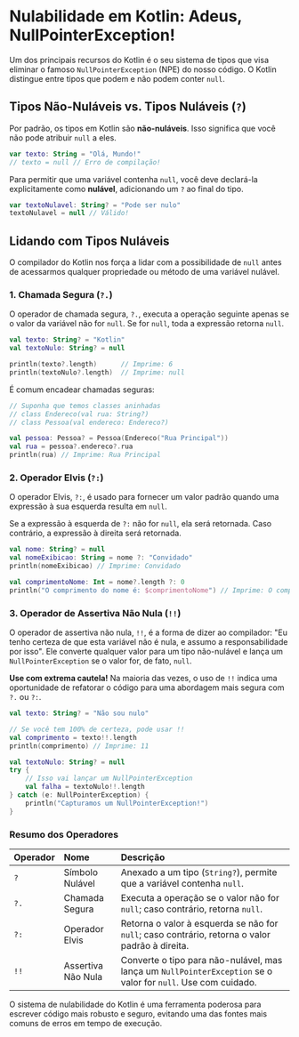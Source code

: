 # Nulabilidade em Kotlin: Adeus, NullPointerException!

Um dos principais recursos do Kotlin é o seu sistema de tipos que visa eliminar o famoso `NullPointerException` (NPE) do nosso código. O Kotlin distingue entre tipos que podem e não podem conter `null`.

## Tipos Não-Nuláveis vs. Tipos Nuláveis (`?`)

Por padrão, os tipos em Kotlin são **não-nuláveis**. Isso significa que você não pode atribuir `null` a eles.

```kotlin
var texto: String = "Olá, Mundo!"
// texto = null // Erro de compilação!
```

Para permitir que uma variável contenha `null`, você deve declará-la explicitamente como **nulável**, adicionando um `?` ao final do tipo.

```kotlin
var textoNulavel: String? = "Pode ser nulo"
textoNulavel = null // Válido!
```

## Lidando com Tipos Nuláveis

O compilador do Kotlin nos força a lidar com a possibilidade de `null` antes de acessarmos qualquer propriedade ou método de uma variável nulável.

### 1. Chamada Segura (`?.`)

O operador de chamada segura, `?.`, executa a operação seguinte apenas se o valor da variável não for `null`. Se for `null`, toda a expressão retorna `null`.

```kotlin
val texto: String? = "Kotlin"
val textoNulo: String? = null

println(texto?.length)      // Imprime: 6
println(textoNulo?.length)  // Imprime: null
```

É comum encadear chamadas seguras:

```kotlin
// Suponha que temos classes aninhadas
// class Endereco(val rua: String?)
// class Pessoa(val endereco: Endereco?)

val pessoa: Pessoa? = Pessoa(Endereco("Rua Principal"))
val rua = pessoa?.endereco?.rua
println(rua) // Imprime: Rua Principal
```

### 2. Operador Elvis (`?:`)

O operador Elvis, `?:`, é usado para fornecer um valor padrão quando uma expressão à sua esquerda resulta em `null`.

Se a expressão à esquerda de `?:` não for `null`, ela será retornada. Caso contrário, a expressão à direita será retornada.

```kotlin
val nome: String? = null
val nomeExibicao: String = nome ?: "Convidado"
println(nomeExibicao) // Imprime: Convidado

val comprimentoNome: Int = nome?.length ?: 0
println("O comprimento do nome é: $comprimentoNome") // Imprime: O comprimento do nome é: 0
```

### 3. Operador de Assertiva Não Nula (`!!`)

O operador de assertiva não nula, `!!`, é a forma de dizer ao compilador: "Eu tenho certeza de que esta variável não é nula, e assumo a responsabilidade por isso". Ele converte qualquer valor para um tipo não-nulável e lança um `NullPointerException` se o valor for, de fato, `null`.

**Use com extrema cautela!** Na maioria das vezes, o uso de `!!` indica uma oportunidade de refatorar o código para uma abordagem mais segura com `?.` ou `?:`.

```kotlin
val texto: String? = "Não sou nulo"

// Se você tem 100% de certeza, pode usar !!
val comprimento = texto!!.length
println(comprimento) // Imprime: 11

val textoNulo: String? = null
try {
    // Isso vai lançar um NullPointerException
    val falha = textoNulo!!.length
} catch (e: NullPointerException) {
    println("Capturamos um NullPointerException!")
}
```

### Resumo dos Operadores

| Operador | Nome                 | Descrição                                                                                                  |
| :------- | :------------------- | :--------------------------------------------------------------------------------------------------------- |
| `?`      | Símbolo Nulável      | Anexado a um tipo (`String?`), permite que a variável contenha `null`.                                      |
| `?.`     | Chamada Segura       | Executa a operação se o valor não for `null`; caso contrário, retorna `null`.                              |
| `?:`     | Operador Elvis       | Retorna o valor à esquerda se não for `null`; caso contrário, retorna o valor padrão à direita.             |
| `!!`     | Assertiva Não Nula   | Converte o tipo para não-nulável, mas lança um `NullPointerException` se o valor for `null`. Use com cuidado. |

O sistema de nulabilidade do Kotlin é uma ferramenta poderosa para escrever código mais robusto e seguro, evitando uma das fontes mais comuns de erros em tempo de execução.
